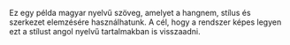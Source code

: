 Ez egy példa magyar nyelvű szöveg, amelyet a hangnem, stílus és szerkezet elemzésére használhatunk. A cél, hogy a rendszer képes legyen ezt a stílust angol nyelvű tartalmakban is visszaadni. 